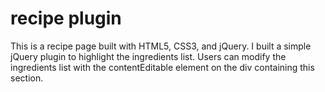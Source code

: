 # recipe plugin

This is a recipe page built with HTML5, CSS3, and jQuery. I built a simple jQuery plugin to highlight the ingredients list. Users can modify the ingredients list with the contentEditable element on the div containing this section.
